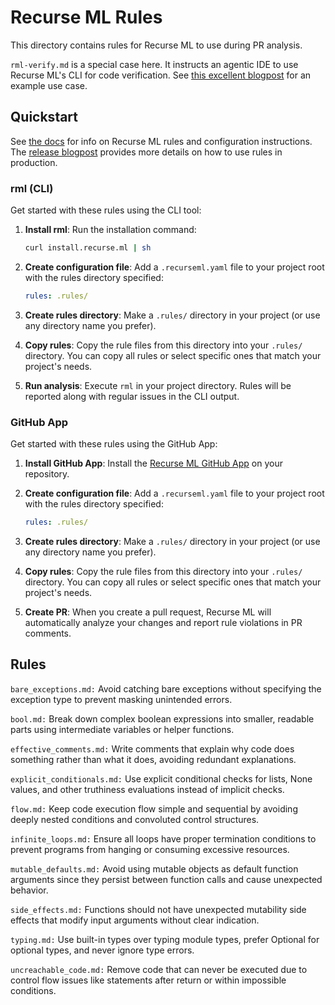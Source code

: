 # Recurse ML Rules

This directory contains rules for Recurse ML to use during PR analysis.

`rml-verify.md` is a special case here.
It instructs an agentic IDE to use Recurse ML's CLI for code verification.
See [this excellent blogpost](https://blog.continue.dev/recurse-ml-rules-that-enable-async-context-engineering-with-kids-around/) for an example use case.

## Quickstart

See [the docs](https://docs.recurse.ml/gh/configs/rules/) for info on Recurse ML rules and configuration instructions.
The [release blogpost](https://blog.recurse.ml/rules) provides more details on how to use rules in production.

### rml (CLI)

Get started with these rules using the CLI tool:

1. **Install rml**: Run the installation command:
   ```bash
   curl install.recurse.ml | sh
   ```

2. **Create configuration file**: Add a `.recurseml.yaml` file to your project root with the rules directory specified:
   ```yaml
   rules: .rules/
   ```

3. **Create rules directory**: Make a `.rules/` directory in your project (or use any directory name you prefer).

4. **Copy rules**: Copy the rule files from this directory into your `.rules/` directory. You can copy all rules or select specific ones that match your project's needs.

5. **Run analysis**: Execute `rml` in your project directory. Rules will be reported along with regular issues in the CLI output.

### GitHub App

Get started with these rules using the GitHub App:

1. **Install GitHub App**: Install the [Recurse ML GitHub App](https://github.com/apps/recurse-ml) on your repository.

2. **Create configuration file**: Add a `.recurseml.yaml` file to your project root with the rules directory specified:
   ```yaml
   rules: .rules/
   ```

3. **Create rules directory**: Make a `.rules/` directory in your project (or use any directory name you prefer).

4. **Copy rules**: Copy the rule files from this directory into your `.rules/` directory. You can copy all rules or select specific ones that match your project's needs.

5. **Create PR**: When you create a pull request, Recurse ML will automatically analyze your changes and report rule violations in PR comments.



## Rules

`bare_exceptions.md:` Avoid catching bare exceptions without specifying the exception type to prevent masking unintended errors.

`bool.md:` Break down complex boolean expressions into smaller, readable parts using intermediate variables or helper functions.

`effective_comments.md:` Write comments that explain why code does something rather than what it does, avoiding redundant explanations.

`explicit_conditionals.md:` Use explicit conditional checks for lists, None values, and other truthiness evaluations instead of implicit checks.

`flow.md:` Keep code execution flow simple and sequential by avoiding deeply nested conditions and convoluted control structures.

`infinite_loops.md:` Ensure all loops have proper termination conditions to prevent programs from hanging or consuming excessive resources.

`mutable_defaults.md:` Avoid using mutable objects as default function arguments since they persist between function calls and cause unexpected behavior.

`side_effects.md:` Functions should not have unexpected mutability side effects that modify input arguments without clear indication.

`typing.md:` Use built-in types over typing module types, prefer Optional for optional types, and never ignore type errors.

`uncreachable_code.md:` Remove code that can never be executed due to control flow issues like statements after return or within impossible conditions.


